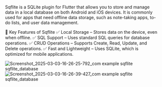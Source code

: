 
Sqflite is a SQLite plugin for Flutter that allows you to store and manage data in a local database on both Android and iOS devices. It is commonly used for apps that need offline data storage, such as note-taking apps, to-do lists, and user data management.

🔹 Key Features of Sqflite
✅ Local Storage – Stores data on the device, even when offline.
✅ SQL Support – Uses standard SQL queries for database operations.
✅ CRUD Operations – Supports Create, Read, Update, and Delete operations.
✅ Fast and Lightweight – Uses SQLite, which is optimized for mobile applications.

![Screenshot_2025-03-03-16-26-25-792_com example sqflite sqflite_database](https://github.com/user-attachments/assets/70d0d6cf-dec5-49c1-8b8e-e5a7129918eb)
![Screenshot_2025-03-03-16-26-39-427_com example sqflite sqflite_database](https://github.com/user-attachments/assets/69fb3d7b-42f8-499a-b64a-9e8d0d61f119)

